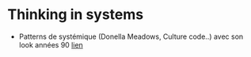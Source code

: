 # Thinking in systems

- Patterns de systémique (Donella Meadows, Culture code..) avec son look années 90 [lien](https://web.archive.org/web/20230923142459/https://www.systems-thinking.org/theWay/theWay.htm)